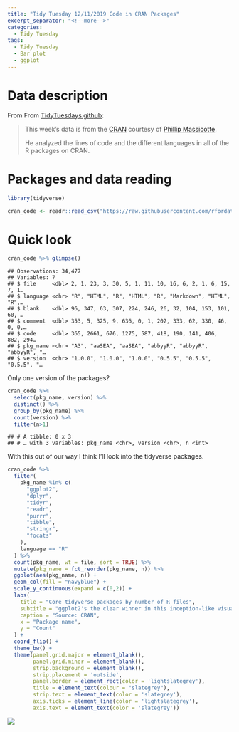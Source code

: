 ```yaml
---
title: "Tidy Tuesday 12/11/2019 Code in CRAN Packages"
excerpt_separator: "<!--more-->"
categories:
  - Tidy Tuesday
tags:
  - Tidy Tuesday
  - Bar plot
  - ggplot
---
```


# Data description

From From [TidyTuesdays
github](https://github.com/rfordatascience/tidytuesday/tree/master/data/2019/2019-11-12):

> This week’s data is from the
> [CRAN](https://cran.r-project.org/src/contrib/) courtesy of [Phillip
> Massicotte](https://www.pmassicotte.com/post/analyzing-the-programming-languages-used-in-r-packages/).
> 
> He analyzed the lines of code and the different languages in all of
> the R packages on CRAN.

# Packages and data reading

``` r
library(tidyverse)

cran_code <- readr::read_csv("https://raw.githubusercontent.com/rfordatascience/tidytuesday/master/data/2019/2019-11-12/loc_cran_packages.csv")
```

# Quick look

``` r
cran_code %>% glimpse()
```

    ## Observations: 34,477
    ## Variables: 7
    ## $ file     <dbl> 2, 1, 23, 3, 30, 5, 1, 11, 10, 16, 6, 2, 1, 6, 15, 7, 1…
    ## $ language <chr> "R", "HTML", "R", "HTML", "R", "Markdown", "HTML", "R",…
    ## $ blank    <dbl> 96, 347, 63, 307, 224, 246, 26, 32, 104, 153, 101, 60, …
    ## $ comment  <dbl> 353, 5, 325, 9, 636, 0, 1, 202, 333, 62, 330, 46, 0, 0,…
    ## $ code     <dbl> 365, 2661, 676, 1275, 587, 418, 190, 141, 406, 882, 294…
    ## $ pkg_name <chr> "A3", "aaSEA", "aaSEA", "abbyyR", "abbyyR", "abbyyR", "…
    ## $ version  <chr> "1.0.0", "1.0.0", "1.0.0", "0.5.5", "0.5.5", "0.5.5", "…

Only one version of the packages?

``` r
cran_code %>% 
  select(pkg_name, version) %>% 
  distinct() %>% 
  group_by(pkg_name) %>% 
  count(version) %>% 
  filter(n>1)
```

    ## # A tibble: 0 x 3
    ## # … with 3 variables: pkg_name <chr>, version <chr>, n <int>

With this out of our way I think I’ll look into the tidyverse packages.

``` r
cran_code %>% 
  filter(
    pkg_name %in% c(
      "ggplot2",
      "dplyr",
      "tidyr",
      "readr",
      "purrr",
      "tibble",
      "stringr",
      "focats"
    ),
    language == "R"
  ) %>% 
  count(pkg_name, wt = file, sort = TRUE) %>% 
  mutate(pkg_name = fct_reorder(pkg_name, n)) %>% 
  ggplot(aes(pkg_name, n)) +
  geom_col(fill = "navyblue") +
  scale_y_continuous(expand = c(0,2)) +
  labs(
    title = "Core tidyverse packages by number of R files",
    subtitle = "ggplot2's the clear winner in this inception-like visualization",
    caption = "Source: CRAN",
    x = "Package name",
    y = "Count"
  ) +
  coord_flip() +
  theme_bw() + 
  theme(panel.grid.major = element_blank(),
        panel.grid.minor = element_blank(),
        strip.background = element_blank(),
        strip.placement = 'outside',
        panel.border = element_rect(color = 'lightslategrey'),
        title = element_text(colour = "slategrey"),
        strip.text = element_text(color = 'slategrey'),
        axis.ticks = element_line(color = 'lightslategrey'),
        axis.text = element_text(color = 'slategrey'))
```

![](https://raw.githubusercontent.com/jorgel-mendes/Behold-the-Vision/master/docs/assets/images/coc_bar-1.png)<!-- -->
